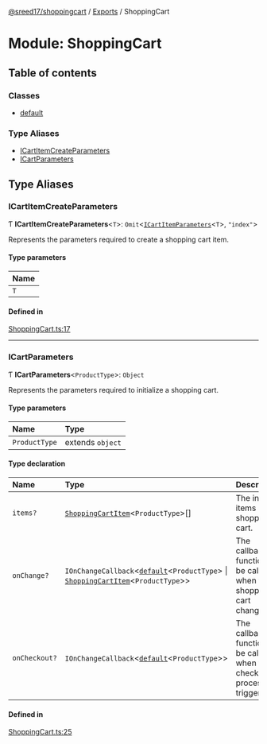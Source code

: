 [@sreed17/shoppingcart](../README.md) / [Exports](../modules.md) / ShoppingCart

# Module: ShoppingCart

## Table of contents

### Classes

- [default](../classes/ShoppingCart.default.md)

### Type Aliases

- [ICartItemCreateParameters](ShoppingCart.md#icartitemcreateparameters)
- [ICartParameters](ShoppingCart.md#icartparameters)

## Type Aliases

### ICartItemCreateParameters

Ƭ **ICartItemCreateParameters**\<`T`\>: `Omit`\<[`ICartItemParameters`](ShoppingCartItem.md#icartitemparameters)\<`T`\>, ``"index"``\>

Represents the parameters required to create a shopping cart item.

#### Type parameters

| Name |
| :------ |
| `T` |

#### Defined in

[ShoppingCart.ts:17](https://github.com/sreed17/shoppingcart/blob/d2f4a4c/src/ShoppingCart.ts#L17)

___

### ICartParameters

Ƭ **ICartParameters**\<`ProductType`\>: `Object`

Represents the parameters required to initialize a shopping cart.

#### Type parameters

| Name | Type |
| :------ | :------ |
| `ProductType` | extends `object` |

#### Type declaration

| Name | Type | Description |
| :------ | :------ | :------ |
| `items?` | [`ShoppingCartItem`](../classes/ShoppingCartItem.ShoppingCartItem.md)\<`ProductType`\>[] | The initial items in the shopping cart. |
| `onChange?` | `IOnChangeCallback`\<[`default`](../classes/ShoppingCart.default.md)\<`ProductType`\> \| [`ShoppingCartItem`](../classes/ShoppingCartItem.ShoppingCartItem.md)\<`ProductType`\>\> | The callback function to be called when the shopping cart changes. |
| `onCheckout?` | `IOnChangeCallback`\<[`default`](../classes/ShoppingCart.default.md)\<`ProductType`\>\> | The callback function to be called when the checkout process is triggered. |

#### Defined in

[ShoppingCart.ts:25](https://github.com/sreed17/shoppingcart/blob/d2f4a4c/src/ShoppingCart.ts#L25)
